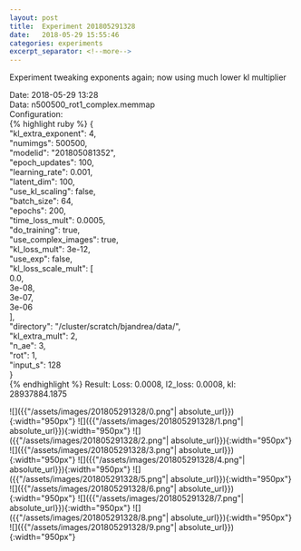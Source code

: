 ```yaml
---
layout: post
title:  Experiment 201805291328
date:   2018-05-29 15:55:46
categories: experiments
excerpt_separator: <!--more-->
---
```

Experiment tweaking exponents again; now using much lower kl multiplier  

 <!--more-->
Date: 2018-05-29 13:28  
Data: n500500_rot1_complex.memmap  
Configuration:   
{% highlight ruby %}
{  
    "kl_extra_exponent": 4,   
    "numimgs": 500500,   
    "modelid": "201805081352",   
    "epoch_updates": 100,   
    "learning_rate": 0.001,   
    "latent_dim": 100,   
    "use_kl_scaling": false,   
    "batch_size": 64,   
    "epochs": 200,   
    "time_loss_mult": 0.0005,   
    "do_training": true,   
    "use_complex_images": true,   
    "kl_loss_mult": 3e-12,   
    "use_exp": false,   
    "kl_loss_scale_mult": [  
        0.0,   
        3e-08,   
        3e-07,   
        3e-06  
    ],   
    "directory": "/cluster/scratch/bjandrea/data/",   
    "kl_extra_mult": 2,   
    "n_ae": 3,   
    "rot": 1,   
    "input_s": 128  
}  
{% endhighlight %}
Result: Loss: 0.0008, l2_loss: 0.0008, kl: 28937884.1875  

![]({{"/assets/images/201805291328/0.png"| absolute_url}}){:width="950px"}
![]({{"/assets/images/201805291328/1.png"| absolute_url}}){:width="950px"}
![]({{"/assets/images/201805291328/2.png"| absolute_url}}){:width="950px"}
![]({{"/assets/images/201805291328/3.png"| absolute_url}}){:width="950px"}
![]({{"/assets/images/201805291328/4.png"| absolute_url}}){:width="950px"}
![]({{"/assets/images/201805291328/5.png"| absolute_url}}){:width="950px"}
![]({{"/assets/images/201805291328/6.png"| absolute_url}}){:width="950px"}
![]({{"/assets/images/201805291328/7.png"| absolute_url}}){:width="950px"}
![]({{"/assets/images/201805291328/8.png"| absolute_url}}){:width="950px"}
![]({{"/assets/images/201805291328/9.png"| absolute_url}}){:width="950px"}
